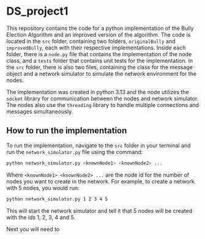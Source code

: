 # DS_project1

This repository contains the code for a python implementation of the Bully Election Algorithm and an improved version of the algorithm. The code is located in the `src` folder, containing two folders, `originalBully` and `improvedBully`, each with their respective implementations. Inside each folder, there is a `node.py` file that contains the implementation of the node class, and a `tests` folder that contains unit tests for the implementation. In the `src` folder, there is also two files, containing the class for the message object and a network simulator to simulate the network environment for the nodes.

The implementation was created in python 3.13 and the node utilizes the `socket` library for communication between the nodes and network simulator. The nodes also use the `threading` library to handle multiple connections and messages simultaneously.

## How to run the implementation

To run the implementation, navigate to the `src` folder in your terminal and run the `network_simulator.py` file using the command:

```bash
python network_simulator.py <knownNode1> <knownNode2> ...
```

Where `<knownNode1> <knownNode2> ...` are the node id for the number of nodes you want to create in the network. For example, to create a network with 5 nodes, you would run:

```bash
python network_simulator.py 1 2 3 4 5
```

This will start the network simulator and tell it that 5 nodes will be created with the ids 1, 2, 3, 4 and 5. 

Next you will need to 